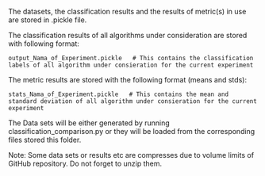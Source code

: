 The datasets, the classification results and the results of metric(s) in use are stored in .pickle file.


The classification results of all algorithms under consideration are stored with following format:

	output_Nama_of_Experiment.pickle   # This contains the classification labels of all algorithm under consieration for the current experiment


The metric results are stored with the following format (means and stds):

	stats_Nama_of_Experiment.pickle   # This contains the mean and standard deviation of all algorithm under consieration for the current experiment


The Data sets will be either generated by running classification_comparison.py or they will be loaded from the corresponding files stored this folder.

Note: Some data sets or results etc are compresses due to volume limits of GitHub repository. Do not forget to unzip them.

	
	




